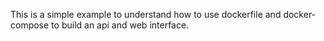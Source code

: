 This is a simple example to understand how to use dockerfile and docker-compose to build an api and web interface.
